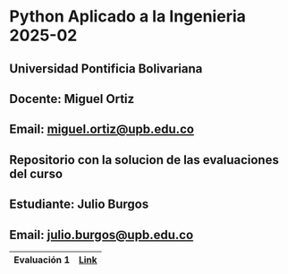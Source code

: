 # Python Aplicado a la Ingenieria 2025-02
## Universidad Pontificia Bolivariana 
## Docente: Miguel Ortiz
## Email: miguel.ortiz@upb.edu.co
## Repositorio con la solucion de las evaluaciones del curso 
## Estudiante: Julio Burgos
## Email: julio.burgos@upb.edu.co

|Evaluación 1|[Link](https://github.com/Julio-0204/Python-ING/blob/af0d5cd87e46c136dfe908a46fb6097b73b7bf29/Python_aplicado_a_la_ingenieria.ipynb)|
|------------|------------------------------------------------------------------------------------------------------------------------------------|
